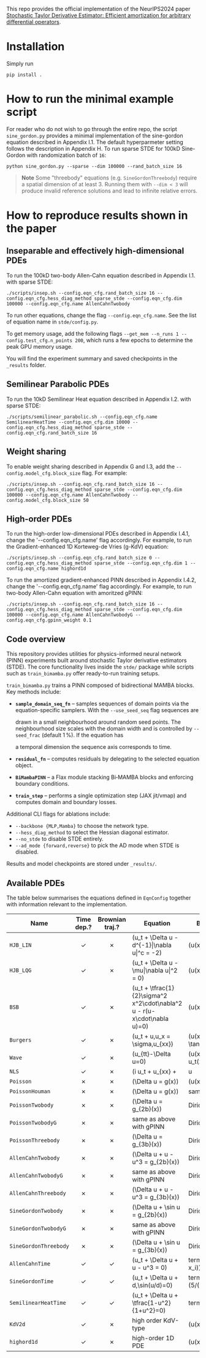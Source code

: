 This repo provides the official implementation of the NeurIPS2024 paper [Stochastic Taylor Derivative Estimator: Efficient amortization for arbitrary differential operators](https://openreview.net/forum?id=J2wI2rCG2u).

# Installation
Simply run
``` shell
pip install .
```

# How to run the minimal example script
For reader who do not wish to go through the entire repo, the script `sine_gordon.py` provides a minimal implementation of the sine-gordon equation described in Appendix I.1. The default hyperparmeter setting follows the description in Appendix H. To run sparse STDE for 100kD Sine-Gordon with randomization batch of `16`: 
``` shell
python sine_gordon.py --sparse --dim 100000 --rand_batch_size 16
```

> **Note**
> Some "threebody" equations (e.g. `SineGordonThreebody`) require a spatial
> dimension of at least 3. Running them with `--dim < 3` will produce invalid
> reference solutions and lead to infinite relative errors.

# How to reproduce results shown in the paper
## Inseparable and effectively high-dimensional PDEs
To run the 100kD two-body Allen-Cahn equation described in Appendix I.1. with sparse STDE: 
``` shell
./scripts/insep.sh --config.eqn_cfg.rand_batch_size 16 --config.eqn_cfg.hess_diag_method sparse_stde --config.eqn_cfg.dim 100000 --config.eqn_cfg.name AllenCahnTwobody
```
To run other equations, change the flag `--config.eqn_cfg.name`. See the list of equation name in `stde/config.py`.

To get memory usage, add the following flags `--get_mem --n_runs 1 --config.test_cfg.n_points 200`, which runs a few epochs to determine the peak GPU memory usage.

You will find the experiment summary and saved checkpoints in the `_results` folder.

## Semilinear Parabolic PDEs
To run the 10kD Semilinear Heat equation described in Appendix I.2. with sparse STDE: 
``` shell
./scripts/semilinear_parabolic.sh --config.eqn_cfg.name SemilinearHeatTime --config.eqn_cfg.dim 10000 --config.eqn_cfg.hess_diag_method sparse_stde --config.eqn_cfg.rand_batch_size 16
```

## Weight sharing
To enable weight sharing described in Appendix G and I.3, add the `--config.model_cfg.block_size` flag. For example:
``` shell
./scripts/insep.sh --config.eqn_cfg.rand_batch_size 16 --config.eqn_cfg.hess_diag_method sparse_stde --config.eqn_cfg.dim 100000 --config.eqn_cfg.name AllenCahnTwobody --config.model_cfg.block_size 50
```

## High-order PDEs
To run the high-order low-dimensional PDEs described in Appendix I.4.1, change the '--config.eqn_cfg.name' flag accordingly. For example, to run the Gradient-enhanced 1D Korteweg-de Vries (g-KdV) equation:
``` shell
./scripts/insep.sh --config.eqn_cfg.rand_batch_size 0 --config.eqn_cfg.hess_diag_method sparse_stde --config.eqn_cfg.dim 1 --config.eqn_cfg.name highord1d 
```
To run the amortized gradient-enhanced PINN described in Appendix I.4.2, change the '--config.eqn_cfg.name' flag accordingly. For example, to run two-body Allen-Cahn equation with amoritzed gPINN:
``` shell
./scripts/insep.sh --config.eqn_cfg.rand_batch_size 16 --config.eqn_cfg.hess_diag_method sparse_stde --config.eqn_cfg.dim 100000 --config.eqn_cfg.name AllenCahnTwobodyG --config.eqn_cfg.gpinn_weight 0.1
```

## Code overview
This repository provides utilities for physics-informed neural network (PINN)
experiments built around stochastic Taylor derivative estimators (STDE).  The
core functionality lives inside the `stde/` package while scripts such as
`train_bimamba.py` offer ready-to-run training setups.

`train_bimamba.py` trains a PINN composed of bidirectional MAMBA blocks. Key
methods include:

- **`sample_domain_seq_fn`** – samples sequences of domain points via the
  equation-specific samplers. With the `--use_seed_seq` flag sequences are

  drawn in a small neighbourhood around random seed points. The neighbourhood
  size scales with the domain width and is controlled by `--seed_frac`
  (default 1 %). If the equation has

  a temporal dimension the sequence axis corresponds to time.
- **`residual_fn`** – computes residuals by delegating to the selected equation
  object.
- **`BiMambaPINN`** – a Flax module stacking Bi‑MAMBA blocks and enforcing
  boundary conditions.
- **`train_step`** – performs a single optimization step (JAX jit/vmap) and
  computes domain and boundary losses.

Additional CLI flags for ablations include:

- `--backbone {MLP,Mamba}` to choose the network type.
- `--hess_diag_method` to select the Hessian diagonal estimator.
- `--no_stde` to disable STDE entirely.
- `--ad_mode {forward,reverse}` to pick the AD mode when STDE is disabled.

Results and model checkpoints are stored under `_results/`.

## Available PDEs
The table below summarises the equations defined in `EqnConfig` together with
information relevant to the implementation.

| Name | Time dep.? | Brownian traj.? | Equation | Boundary condition |
|-----|:----------:|:---------------:|---------|-------------------|
| `HJB_LIN` | ✓ | ✗ | \(u_t + \Delta u - d^{-1}\|\nabla u\|^c = -2\) | \(u(x,T)=\sum_i x_i\) |
| `HJB_LQG` | ✓ | ✗ | \(u_t + \Delta u - \mu\|\nabla u\|^2 = 0\) | \(u(x,T)=\log((1+\|x\|^2)/2)\) |
| `BSB` | ✓ | ✗ | \(u_t + \tfrac{1}{2}\sigma^2 x^2\cdot\nabla^2 u - r(u- x\cdot\nabla u)=0\) | \(u(x,T)=\sum_i x_i^2\) |
| `Burgers` | ✓ | ✗ | \(u_t + u\,u_x = \sigma\,u_{xx}\) | \(u(x,0)=-\tanh(x/(2\sigma))\) |
| `Wave` | ✓ | ✗ | \(u_{tt}-\Delta u=0\) | \(u(x,0)=\sum_i\sinh x_i,\ u_t(x,0)=0\) |
| `NLS` | ✓ | ✗ | \(i u_t + u_{xx} + |u|^2 u = 0\) | periodic on $[-5,5]$ |
| `Poisson` | ✗ | ✗ | \(\Delta u = g(x)\) | \(u(x)=\sum_i e^{x_i}/d\) |
| `PoissonHouman` | ✗ | ✗ | \(\Delta u = g(x)\) | same as `Poisson` |
| `PoissonTwobody` | ✗ | ✗ | \(\Delta u = g_{2b}(x)\) | Dirichlet on unit sphere |
| `PoissonTwobodyG` | ✗ | ✗ | same as above with gPINN | Dirichlet on unit sphere |
| `PoissonThreebody` | ✗ | ✗ | \(\Delta u = g_{3b}(x)\) | Dirichlet on unit sphere |
| `AllenCahnTwobody` | ✗ | ✗ | \(\Delta u + u - u^3 = g_{2b}(x)\) | Dirichlet on unit sphere |
| `AllenCahnTwobodyG` | ✗ | ✗ | same as above with gPINN | Dirichlet on unit sphere |
| `AllenCahnThreebody` | ✗ | ✗ | \(\Delta u + u - u^3 = g_{3b}(x)\) | Dirichlet on unit sphere |
| `SineGordonTwobody` | ✗ | ✗ | \(\Delta u + \sin u = g_{2b}(x)\) | Dirichlet on unit sphere |
| `SineGordonTwobodyG` | ✗ | ✗ | same as above with gPINN | Dirichlet on unit sphere |
| `SineGordonThreebody` | ✗ | ✗ | \(\Delta u + \sin u = g_{3b}(x)\) | Dirichlet on unit sphere |
| `AllenCahnTime` | ✓ | ✓ | \(u_t + \Delta u + u - u^3 = 0\) | terminal \(\arctan(\max_i x_i)\) |
| `SineGordonTime` | ✓ | ✓ | \(u_t + \Delta u + d\,\sin(u/d)=0\) | terminal \(5/(10+2\|x\|^2)\,d\) |
| `SemilinearHeatTime` | ✓ | ✓ | \(u_t + \Delta u + \tfrac{1-u^2}{1+u^2}=0\) | terminal \(5/(10+2\|x\|^2)\) |
| `KdV2d` | ✓ | ✗ | high order KdV-type | \(u(x,0)=\sum_i\sinh x_i\) |
| `highord1d` | ✓ | ✗ | high-order 1D PDE | \(u(x,0)=\sum_i\sinh x_i\) |

